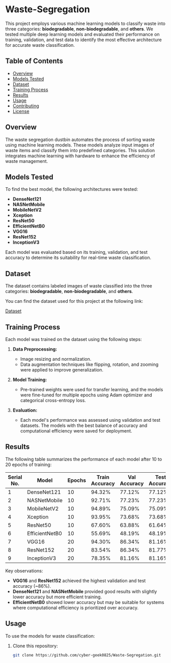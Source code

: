 # Waste-Segregation
This project employs various machine learning models to classify waste into three categories: **biodegradable**, **non-biodegradable**, and **others**. We tested multiple deep learning models and evaluated their performance on training, validation, and test data to identify the most effective architecture for accurate waste classification.

## Table of Contents

- [Overview](#overview)
- [Models Tested](#models-tested)
- [Dataset](#dataset)
- [Training Process](#training-process)
- [Results](#results)
- [Usage](#usage)
- [Contributing](#contributing)
- [License](#license)

## Overview

The waste segregation dustbin automates the process of sorting waste using machine learning models. These models analyze input images of waste items and classify them into predefined categories. This solution integrates machine learning with hardware to enhance the efficiency of waste management.

## Models Tested

To find the best model, the following architectures were tested:

- **DenseNet121**
- **NASNetMobile**
- **MobileNetV2**
- **Xception**
- **ResNet50**
- **EfficientNetB0**
- **VGG16**
- **ResNet152**
- **InceptionV3**

Each model was evaluated based on its training, validation, and test accuracy to determine its suitability for real-time waste classification.

## Dataset

The dataset contains labeled images of waste classified into the three categories: **biodegradable**, **non-biodegradable**, and **others**.

You can find the dataset used for this project at the following link:

[Dataset](https://www.kaggle.com/datasets/sapal6/waste-classification-data-v2)

## Training Process

Each model was trained on the dataset using the following steps:

1. **Data Preprocessing:**
   - Image resizing and normalization.
   - Data augmentation techniques like flipping, rotation, and zooming were applied to improve generalization.
   
2. **Model Training:**
   - Pre-trained weights were used for transfer learning, and the models were fine-tuned for multiple epochs using Adam optimizer and categorical cross-entropy loss.
   
3. **Evaluation:**
   - Each model's performance was assessed using validation and test datasets. The models with the best balance of accuracy and computational efficiency were saved for deployment.

## Results

The following table summarizes the performance of each model after 10 to 20 epochs of training:

| Serial No. | Model          | Epochs | Train Accuracy | Val Accuracy | Test Accuracy |
|------------|----------------|--------|----------------|--------------|---------------|
| 1          | DenseNet121     | 10     | 94.32%         | 77.12%       | 77.12%        |
| 2          | NASNetMobile    | 10     | 92.71%         | 77.23%       | 77.23%        |
| 3          | MobileNetV2     | 10     | 94.89%         | 75.09%       | 75.09%        |
| 4          | Xception        | 10     | 93.95%         | 73.68%       | 73.68%        |
| 5          | ResNet50        | 10     | 67.60%         | 63.88%       | 61.64%        |
| 6          | EfficientNetB0  | 10     | 55.69%         | 48.19%       | 48.19%        |
| 7          | VGG16           | 20     | 94.30%         | 86.34%       | 81.16%        |
| 8          | ResNet152       | 20     | 83.54%         | 86.34%       | 81.77%        |
| 9          | InceptionV3     | 20     | 78.35%         | 81.16%       | 81.16%        |

Key observations:
- **VGG16** and **ResNet152** achieved the highest validation and test accuracy (~86%).
- **DenseNet121** and **NASNetMobile** provided good results with slightly lower accuracy but more efficient training.
- **EfficientNetB0** showed lower accuracy but may be suitable for systems where computational efficiency is prioritized over accuracy.

## Usage

To use the models for waste classification:

1. Clone this repository:
   ```bash
   git clone https://github.com/cyber-geek0825/Waste-Segregation.git
